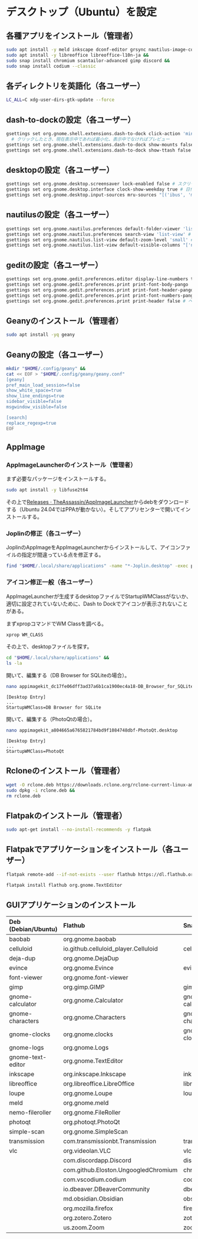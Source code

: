 # デスクトップ（Ubuntu）を設定
## 各種アプリをインストール（管理者）
```bash
sudo apt install -y meld inkscape dconf-editor grsync nautilus-image-converter keepassxc transmission-gtk &&
sudo apt install -y libreoffice libreoffice-l10n-ja &&
sudo snap install chromium scantailor-advanced gimp discord &&
sudo snap install codium --classic
```

## 各ディレクトリを英語化（各ユーザー）
```bash
LC_ALL=C xdg-user-dirs-gtk-update --force
```

## dash-to-dockの設定（各ユーザー）
```bash
gsettings set org.gnome.shell.extensions.dash-to-dock click-action 'minimize-or-previews'
  # クリックしたとき、現在表示中であれば最小化、表示中でなければプレビュー
gsettings set org.gnome.shell.extensions.dash-to-dock show-mounts false # ドックにマウントドライブを表示しない
gsettings set org.gnome.shell.extensions.dash-to-dock show-ttash false # ドックにゴミ箱を表示しない
```

## desktopの設定（各ユーザー）
```bash
gsettings set org.gnome.desktop.screensaver lock-enabled false # スクリーンセーバー復帰後にロックしない
gsettings set org.gnome.desktop.interface clock-show-weekday true # 日付に曜日を表示
gsettings set org.gnome.desktop.input-sources mru-sources "[('ibus', 'mozc-jp'), ('xkb', 'jp')]" # mozcを優先
```

## nautilusの設定（各ユーザー）
```bash
gsettings set org.gnome.nautilus.preferences default-folder-viewer 'list-view' # リストビュー表示
gsettings set org.gnome.nautilus.preferences search-view 'list-view' # リストビュー表示
gsettings set org.gnome.nautilus.list-view default-zoom-level 'small' # ファイルリストを小さく表示
gsettings set org.gnome.nautilus.list-view default-visible-columns "['name', 'detailed_type', 'size', 'date_modified_with_time', 'owner', 'group', 'permissions']" # アクセス権などを表示
```

## geditの設定（各ユーザー）
```bash
gsettings set org.gnome.gedit.preferences.editor display-line-numbers true # 行番号表示
gsettings set org.gnome.gedit.preferences.print print-font-body-pango 'Monospace 11' # フォント変更
gsettings set org.gnome.gedit.preferences.print print-font-header-pango 'Monospace 11' # フォント変更
gsettings set org.gnome.gedit.preferences.print print-font-numbers-pango 'Monospace 11' # フォント変更
gsettings set org.gnome.gedit.preferences.print print-header false # ヘッダーを印刷しない
```

## Geanyのインストール（管理者）
```bash
sudo apt install -yq geany
```

## Geanyの設定（各ユーザー）
```bash
mkdir "$HOME/.config/geany" &&
cat << EOF > "$HOME/.config/geany/geany.conf"
[geany]
pref_main_load_session=false
show_white_space=true
show_line_endings=true
sidebar_visible=false
msgwindow_visible=false

[search]
replace_regexp=true
EOF
```

## AppImage
### AppImageLauncherのインストール（管理者）
まず必要なパッケージをインストールする。
```bash
sudo apt install -y libfuse2t64
```

その上で[Releases · TheAssassin/AppImageLauncher](https://github.com/TheAssassin/AppImageLauncher/releases)からdebをダウンロードする（Ubuntu 24.04ではPPAが動かない）。そしてアプリセンターで開いてインストールする。

### Joplinの修正（各ユーザー）
JoplinのAppImageをAppImageLauncherからインストールして、アイコンファイルの指定が間違っている点を修正する。
```bash
find "$HOME/.local/share/applications" -name "*-Joplin.desktop" -exec perl -i -pe "s/^(Icon=.+)_joplin\$/\$1_\\@joplinapp-desktop/g" "{}" \;
```

### アイコン修正一般（各ユーザー）
AppImageLauncherが生成するdesktopファイルでStartupWMClassがないか、適切に設定されていないために、Dash to Dockでアイコンが表示されないことがある。

まずxpropコマンドでWM Classを調べる。
```bash
xprop WM_CLASS
```

その上で、desktopファイルを探す。
```bash
cd "$HOME/.local/share/applications" &&
ls -la
```

開いて、編集する（DB Browser for SQLiteの場合）。
```bash
nano appimagekit_dc17fe06dff3ad37a6b1ca1900ec4a18-DB_Browser_for_SQLite.desktop
```
```
[Desktop Entry]
...
StartupWMClass=DB Browser for SQLite
```

開いて、編集する（PhotoQtの場合）。
```bash
nano appimagekit_a804665a6765821784bd9f1084748dbf-PhotoQt.desktop
```
```
[Desktop Entry]
...
StartupWMClass=PhotoQt
```

## Rcloneのインストール（管理者）
```bash
wget -O rclone.deb https://downloads.rclone.org/rclone-current-linux-amd64.deb &&
sudo dpkg -i rclone.deb &&
rm rclone.deb
```

## Flatpakのインストール（管理者）
```bash
sudo apt-get install --no-install-recommends -y flatpak
```

## Flatpakでアプリケーションをインストール（各ユーザー）
```bash
flatpak remote-add --if-not-exists --user flathub https://dl.flathub.org/repo/flathub.flatpakrepo

flatpak install flathub org.gnome.TextEditor
```

## GUIアプリケーションのインストール
|Deb (Debian/Ubuntu)|Flathub|Snapcraft|
|:----|:----|:----|
|baobab|org.gnome.baobab| |
|celluloid|io.github.celluloid_player.Celluloid|celluloid|
|deja-dup|org.gnome.DejaDup| |
|evince|org.gnome.Evince|evince|
|font-viewer|org.gnome.font-viewer| |
|gimp|org.gimp.GIMP|gimp|
|gnome-calculator|org.gnome.Calculator|gnome-calculator|
|gnome-characters|org.gnome.Characters|gnome-characters|
|gnome-clocks|org.gnome.clocks|gnome-clocks|
|gnome-logs|org.gnome.Logs| |
|gnome-text-editor|org.gnome.TextEditor| |
|inkscape|org.inkscape.Inkscape|inkscape|
|libreoffice|org.libreoffice.LibreOffice|libreoffice|
|loupe|org.gnome.Loupe|loupe|
|meld|org.gnome.meld| |
|nemo-fileroller|org.gnome.FileRoller| |
|photoqt|org.photoqt.PhotoQt| |
|simple-scan|org.gnome.SimpleScan| |
|transmission|com.transmissionbt.Transmission|transmission|
|vlc|org.videolan.VLC|vlc|
| |com.discordapp.Discord|discord|
| |com.github.Eloston.UngoogledChromium|chromium|
| |com.vscodium.codium|codium|
| |io.dbeaver.DBeaverCommunity|dbeaver-ce|
| |md.obsidian.Obsidian|obsidian|
| |org.mozilla.firefox|firefox|
| |org.zotero.Zotero|zotero-snap|
| |us.zoom.Zoom|zoom-client|
